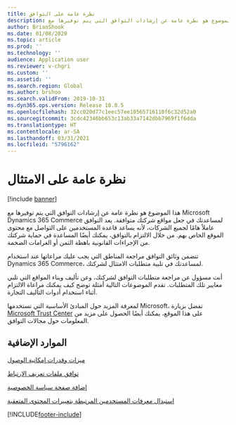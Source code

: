 ```yaml
---
title: ‏‫نظرة عامة على التوافق
description: هذا الموضوع هو نظرة عامة عن إرشادات التوافق التي يتم توفيرها مع Microsoft Dynamics 365 Commerce لمساعدتك في جعل مواقع شركتك متوافقة.
author: BrianShook
ms.date: 01/08/2020
ms.topic: article
ms.prod: ''
ms.technology: ''
audience: Application user
ms.reviewer: v-chgri
ms.custom: ''
ms.assetid: ''
ms.search.region: Global
ms.author: brshoo
ms.search.validFrom: 2019-10-31
ms.dyn365.ops.version: Release 10.0.5
ms.openlocfilehash: 32cc020d77c1eec57ee10565716110f6c32d52a0
ms.sourcegitcommit: 3cdc42346bb653c13ab33a7142dbb7969f1f6dda
ms.translationtype: HT
ms.contentlocale: ar-SA
ms.lasthandoff: 03/31/2021
ms.locfileid: "5796162"
---
```

# <a name="compliance-overview"></a>نظرة عامة على الامتثال


[!include [banner](includes/banner.md)]

هذا الموضوع هو نظرة عامة عن إرشادات التوافق التي يتم توفيرها مع Microsoft Dynamics 365 Commerce لمساعدتك في جعل مواقع شركتك متوافقة. يعد التوافق عاملاً هامًا لجميع الشركات، لأنه يساعد قاعدة المستخدمين على التواصل مع محتوى الموقع الخاص بهم. من خلال الالتزام بالتوافق، يمكنك أيضًا المساعدة في حماية شركتك من الإجراءات القانونية باهظة الثمن أو الغرامات الضخمة.

تتضمن وثائق التوافق مراجعة المناطق التي يجب عليك مراعاتها عند استخدام Dynamics 365 Commerce، لمساعدتك في تلبية متطلبات الامتثال لشركتك.

أنت مسؤول عن مراجعة متطلبات التوافق لشركتك، وعن تأليف وبناء المواقع التي تلبي معايير تلك المتطلبات. تقدم الموضوعات التالية أمثلة توضح كيف يمكنك مراعاة الالتزام أثناء استخدام أدوات التأليف التجارة.

لمعرفة المزيد حول المبادئ الأساسية التي تستخدمها Microsoft، تفضل بزيارة [Microsoft Trust Center](https://www.microsoft.com/trust-center) على هذا الموقع، يمكنك أيضًا الحصول على مزيد من المعلومات حول مجالات التوافق.

## <a name="additional-resources"></a>الموارد الإضافية

[ميزات وقدرات إمكانية الوصول](accessibility.md)

[توافق ملفات تعريف الارتباط](cookie-compliance.md)

[إضافة صفحة سياسة الخصوصية](add-privacy-page.md)

[استبدال معرفات المستخدمين المرتبطة بتغييرات المحتوى المتعقبة](replace-IDs-tracked-changes.md)


[!INCLUDE[footer-include](../includes/footer-banner.md)]